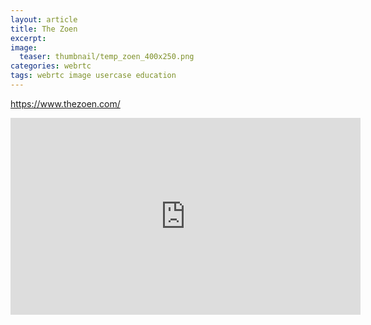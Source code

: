 ```yaml
---
layout: article
title: The Zoen
excerpt: 
image:
  teaser: thumbnail/temp_zoen_400x250.png
categories: webrtc
tags: webrtc image usercase education
---
```



https://www.thezoen.com/

<iframe width="560" height="315" src="https://www.youtube.com/embed/DX0O7zxgnUU" frameborder="0" allowfullscreen></iframe>

